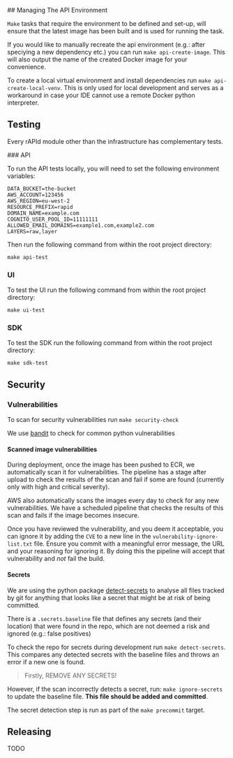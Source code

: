 ## Managing The API Environment

`Make` tasks that require the environment to be defined and set-up, will ensure that the latest image has been built and is used for running the task.

If you would like to manually recreate the api environment (e.g.: after speciying a new dependency etc.) you can run `make api-create-image`. This will also output the name of the created Docker image for your convenience.

To create a local virtual environment and install dependencies run `make api-create-local-venv`. This is only used for local development and serves as a workaround in case your IDE cannot use a remote Docker python interpreter.

## Testing

Every rAPId module other than the infrastructure has complementary tests.

### API

To run the API tests locally, you will need to set the following environment variables:

```
DATA_BUCKET=the-bucket
AWS_ACCOUNT=123456
AWS_REGION=eu-west-2
RESOURCE_PREFIX=rapid
DOMAIN_NAME=example.com
COGNITO_USER_POOL_ID=11111111
ALLOWED_EMAIL_DOMAINS=example1.com,example2.com
LAYERS=raw,layer
```

Then run the following command from within the root project directory:

`make api-test`

### UI

To test the UI run the following command from within the root project directory:

`make ui-test`

### SDK

To test the SDK run the following command from within the root project directory:

`make sdk-test`

## Security

### Vulnerabilities

To scan for security vulnerabilities run `make security-check`

We use [bandit](https://pypi.org/project/bandit/) to check for common python vulnerabilities

#### Scanned image vulnerabilities

During deployment, once the image has been pushed to ECR, we automatically scan it for vulnerabilities. The pipeline has
a stage after upload to check the results of the scan and fail if some are found (currently only with high and critical
severity).

AWS also automatically scans the images every day to check for any new vulnerabilities. We have a scheduled pipeline
that checks the results of this scan and fails if the image becomes insecure.

Once you have reviewed the vulnerability, and you deem it acceptable, you can ignore it by adding the `CVE` to a new
line in the `vulnerability-ignore-list.txt` file. Ensure you commit with a meaningful error message, the URL and your
reasoning for ignoring it. By doing this the pipeline will accept that vulnerability and _not_ fail the build.

#### Secrets

We are using the python package [detect-secrets](https://github.com/Yelp/detect-secrets) to analyse all files tracked by
git for anything that looks like a secret that might be at risk of being committed.

There is a `.secrets.baseline` file that defines any secrets (and their location) that were found in the repo, which are
not deemed a risk and ignored (e.g.: false positives)

To check the repo for secrets during development run `make detect-secrets`. This compares any detected secrets with the
baseline files and throws an error if a new one is found.

> Firstly, REMOVE ANY SECRETS!

However, if the scan incorrectly detects a secret, run: `make ignore-secrets` to update the baseline file. **This file
should be added and committed**.

The secret detection step is run as part of the `make precommit` target.

## Releasing

TODO
